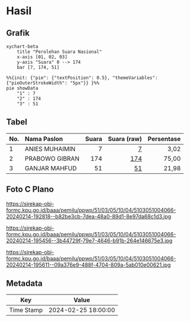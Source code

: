 # Hasil

## Grafik

```mermaid
xychart-beta
    title "Perolehan Suara Nasional"
    x-axis [01, 02, 03]
    y-axis "Suara" 0 --> 174
    bar [7, 174, 51]
```

```mermaid
%%{init: {"pie": {"textPosition": 0.5}, "themeVariables": {"pieOuterStrokeWidth": "5px"}} }%%
pie showData
    "1" : 7
    "2" : 174
    "3" : 51
```

## Tabel

| No. | Nama Paslon    | Suara | Suara (raw) | Persentase |
|:--- |:-------------- | -----:| -----------:| ----------:|
| 1   | ANIES MUHAIMIN | 7     | [7][p-1]    | 3,02       |
| 2   | PRABOWO GIBRAN | 174   | [174][p-2]  | 75,00      |
| 3   | GANJAR MAHFUD  | 51    | [51][p-3]   | 21,98      |


[p-1]: https://github.com/gigit-pemilu/pemilu-2024/blob/main/pilpres/hitung-suara/sub/51-bali/sub/03-badung/sub/05-kuta-selatan/sub/1004-benoa/sub/066-tps/sub/paslon-1.txt
[p-2]: https://github.com/gigit-pemilu/pemilu-2024/blob/main/pilpres/hitung-suara/sub/51-bali/sub/03-badung/sub/05-kuta-selatan/sub/1004-benoa/sub/066-tps/sub/paslon-2.txt
[p-3]: https://github.com/gigit-pemilu/pemilu-2024/blob/main/pilpres/hitung-suara/sub/51-bali/sub/03-badung/sub/05-kuta-selatan/sub/1004-benoa/sub/066-tps/sub/paslon-3.txt

## Foto C Plano

https://sirekap-obj-formc.kpu.go.id/baaa/pemilu/ppwp/51/03/05/10/04/5103051004066-20240214-192818--b82be3cb-7dea-48a0-89d1-8e97da68c1d3.jpg

https://sirekap-obj-formc.kpu.go.id/baaa/pemilu/ppwp/51/03/05/10/04/5103051004066-20240214-195456--3b44729f-79e7-4646-b91b-264e146675e3.jpg

https://sirekap-obj-formc.kpu.go.id/baaa/pemilu/ppwp/51/03/05/10/04/5103051004066-20240214-195611--09a376e9-488f-4704-809a-5ab010e00621.jpg


## Metadata

| Key        | Value               |
| ---------- | ------------------- |
| Time Stamp | 2024-02-25 18:00:00 |




